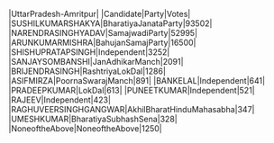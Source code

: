  
|UttarPradesh-Amritpur|
|Candidate|Party|Votes|
|SUSHILKUMARSHAKYA|BharatiyaJanataParty|93502|
|NARENDRASINGHYADAV|SamajwadiParty|52995|
|ARUNKUMARMISHRA|BahujanSamajParty|16500|
|SHISHUPRATAPSINGH|Independent|3252|
|SANJAYSOMBANSHI|JanAdhikarManch|2091|
|BRIJENDRASINGH|RashtriyaLokDal|1286|
|ASIFMIRZA|PoornaSwarajManch|891|
|BANKELAL|Independent|641|
|PRADEEPKUMAR|LokDal|613|
|PUNEETKUMAR|Independent|521|
|RAJEEV|Independent|423|
|RAGHUVEERSINGHGANGWAR|AkhilBharatHinduMahasabha|347|
|UMESHKUMAR|BharatiyaSubhashSena|328|
|NoneoftheAbove|NoneoftheAbove|1250|
